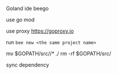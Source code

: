 

Goland ide beego

use go mod

use proxy https://goproxy.io
 

run `bee new <the same project name>`

mv $GOPATH/src/<the same project name>/* ./
rm -rf $GOPATH/src/<the same project name>

sync dependency

